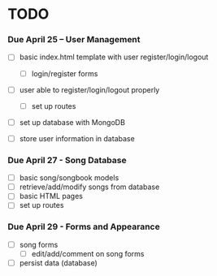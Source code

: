 # TODO


### Due April 25 – User Management
- [ ] basic index.html template with user register/login/logout
    - [ ] login/register forms
- [ ] user able to register/login/logout properly
    - [ ] set up routes
- [ ] set up database with MongoDB
- [ ] store user information in database


### Due April 27 - Song Database
- [ ] basic song/songbook models
- [ ] retrieve/add/modify songs from database
- [ ] basic HTML pages
- [ ] set up routes

### Due April 29 - Forms and Appearance
- [ ] song forms
    - [ ] edit/add/comment on song forms
- [ ] persist data (database)
